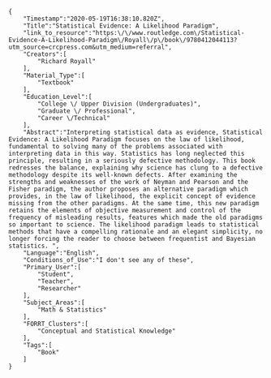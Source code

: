 
    {
        "Timestamp":"2020-05-19T16:38:10.820Z",
        "Title":"Statistical Evidence: A Likelihood Paradigm",
        "link_to_resource":"https:\/\/www.routledge.com\/Statistical-Evidence-A-Likelihood-Paradigm\/Royall\/p\/book\/9780412044113?utm_source=crcpress.com&utm_medium=referral",
        "Creators":[
            "Richard Royall"
        ],
        "Material_Type":[
            "Textbook"
        ],
        "Education_Level":[
            "College \/ Upper Division (Undergraduates)",
            "Graduate \/ Professional",
            "Career \/Technical"
        ],
        "Abstract":"Interpreting statistical data as evidence, Statistical Evidence: A Likelihood Paradigm focuses on the law of likelihood, fundamental to solving many of the problems associated with interpreting data in this way. Statistics has long neglected this principle, resulting in a seriously defective methodology. This book redresses the balance, explaining why science has clung to a defective methodology despite its well-known defects. After examining the strengths and weaknesses of the work of Neyman and Pearson and the Fisher paradigm, the author proposes an alternative paradigm which provides, in the law of likelihood, the explicit concept of evidence missing from the other paradigms. At the same time, this new paradigm retains the elements of objective measurement and control of the frequency of misleading results, features which made the old paradigms so important to science. The likelihood paradigm leads to statistical methods that have a compelling rationale and an elegant simplicity, no longer forcing the reader to choose between frequentist and Bayesian statistics. ",
        "Language":"English",
        "Conditions_of_Use":"I don't see any of these",
        "Primary_User":[
            "Student",
            "Teacher",
            "Researcher"
        ],
        "Subject_Areas":[
            "Math & Statistics"
        ],
        "FORRT_Clusters":[
            "Conceptual and Statistical Knowledge"
        ],
        "Tags":[
            "Book"
        ]
    }

